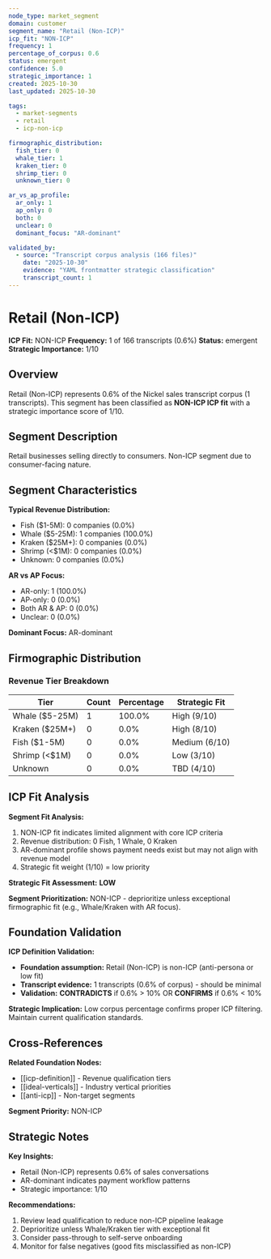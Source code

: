 ```yaml
---
node_type: market_segment
domain: customer
segment_name: "Retail (Non-ICP)"
icp_fit: "NON-ICP"
frequency: 1
percentage_of_corpus: 0.6
status: emergent
confidence: 5.0
strategic_importance: 1
created: 2025-10-30
last_updated: 2025-10-30

tags:
  - market-segments
  - retail
  - icp-non-icp

firmographic_distribution:
  fish_tier: 0
  whale_tier: 1
  kraken_tier: 0
  shrimp_tier: 0
  unknown_tier: 0

ar_vs_ap_profile:
  ar_only: 1
  ap_only: 0
  both: 0
  unclear: 0
  dominant_focus: "AR-dominant"

validated_by:
  - source: "Transcript corpus analysis (166 files)"
    date: "2025-10-30"
    evidence: "YAML frontmatter strategic classification"
    transcript_count: 1
---
```


# Retail (Non-ICP)

**ICP Fit:** NON-ICP
**Frequency:** 1 of 166 transcripts (0.6%)
**Status:** emergent
**Strategic Importance:** 1/10

## Overview

Retail (Non-ICP) represents 0.6% of the Nickel sales transcript corpus (1 transcripts). This segment has been classified as **NON-ICP ICP fit** with a strategic importance score of 1/10.

## Segment Description

Retail businesses selling directly to consumers. Non-ICP segment due to consumer-facing nature.

## Segment Characteristics

**Typical Revenue Distribution:**
- Fish ($1-5M): 0 companies (0.0%)
- Whale ($5-25M): 1 companies (100.0%)
- Kraken ($25M+): 0 companies (0.0%)
- Shrimp (<$1M): 0 companies (0.0%)
- Unknown: 0 companies (0.0%)

**AR vs AP Focus:**
- AR-only: 1 (100.0%)
- AP-only: 0 (0.0%)
- Both AR & AP: 0 (0.0%)
- Unclear: 0 (0.0%)

**Dominant Focus:** AR-dominant

## Firmographic Distribution

### Revenue Tier Breakdown

| Tier | Count | Percentage | Strategic Fit |
|------|-------|------------|---------------|
| Whale ($5-25M) | 1 | 100.0% | High (9/10) |
| Kraken ($25M+) | 0 | 0.0% | High (8/10) |
| Fish ($1-5M) | 0 | 0.0% | Medium (6/10) |
| Shrimp (<$1M) | 0 | 0.0% | Low (3/10) |
| Unknown | 0 | 0.0% | TBD (4/10) |

## ICP Fit Analysis

**Segment Fit Analysis:**
1. NON-ICP fit indicates limited alignment with core ICP criteria
2. Revenue distribution: 0 Fish, 1 Whale, 0 Kraken
3. AR-dominant profile shows payment needs exist but may not align with revenue model
4. Strategic fit weight (1/10) = low priority

**Strategic Fit Assessment:** **LOW**

**Segment Prioritization:** NON-ICP - deprioritize unless exceptional firmographic fit (e.g., Whale/Kraken with AR focus).

## Foundation Validation

**ICP Definition Validation:**
- **Foundation assumption:** Retail (Non-ICP) is non-ICP (anti-persona or low fit)
- **Transcript evidence:** 1 transcripts (0.6% of corpus) - should be minimal
- **Validation:** **CONTRADICTS** if 0.6% > 10% OR **CONFIRMS** if 0.6% < 10%

**Strategic Implication:** Low corpus percentage confirms proper ICP filtering. Maintain current qualification standards.

## Cross-References

**Related Foundation Nodes:**
- [[icp-definition]] - Revenue qualification tiers
- [[ideal-verticals]] - Industry vertical priorities
- [[anti-icp]] - Non-target segments

**Segment Priority:** NON-ICP

## Strategic Notes

**Key Insights:**
- Retail (Non-ICP) represents 0.6% of sales conversations
- AR-dominant indicates payment workflow patterns
- Strategic importance: 1/10

**Recommendations:**
1. Review lead qualification to reduce non-ICP pipeline leakage
2. Deprioritize unless Whale/Kraken tier with exceptional fit
3. Consider pass-through to self-serve onboarding
4. Monitor for false negatives (good fits misclassified as non-ICP)
